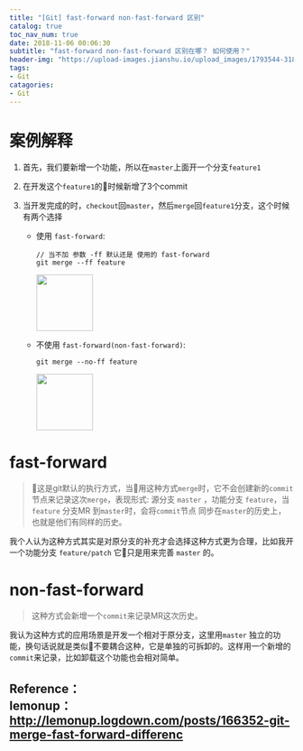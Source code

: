 ```yaml
---
title: "[Git] fast-forward non-fast-forward 区别"
catalog: true
toc_nav_num: true
date: 2018-11-06 00:06:30
subtitle: "fast-forward non-fast-forward 区别在哪？ 如何使用？"
header-img: "https://upload-images.jianshu.io/upload_images/1793544-318f7bb67d0cb61f.jpg?imageMogr2/auto-orient/strip%7CimageView2/2/w/1240"
tags:
- Git
catagories:
- Git
---
```


案例解释
=======
1. 首先，我们要新增一个功能，所以在`master`上面开一个分支`feature1`
2. 在开发这个`feature1`的时候新增了3个commit
3. 当开发完成的时，`checkout`回`master`，然后`merge`回`feature1`分支，这个时候有两个选择
    
    * 使用 `fast-forward`: 
        ```
        // 当不加 参数 -ff 默认还是 使用的 fast-forward
        git merge --ff feature
        ```
        <img src="https://upload-images.jianshu.io/upload_images/1793544-5ffe5e2f1b69c5c3.png?imageMogr2/auto-orient/strip%7CimageView2/2/w/1240" height="100" />

    * 不使用 `fast-forward(non-fast-forward)`:
        ```
        git merge --no-ff feature
        ```
        <img src="https://upload-images.jianshu.io/upload_images/1793544-8b09e79264d25cfe.png?imageMogr2/auto-orient/strip%7CimageView2/2/w/1240" height="100" />
        
fast-forward
=======
> 这是git默认的执行方式，当用这种方式`merge`时，它不会创建新的`commit`节点来记录这次`merge`，表现形式: 源分支 `master` ，功能分支 `feature`，当 `feature` 分支MR 到`master`时，会将`commit`节点 同步在`master`的历史上，也就是他们有同样的历史。

我个人认为这种方式其实是对原分支的补充才会选择这种方式更为合理，比如我开一个功能分支 `feature/patch` 它只是用来完善 `master` 的。  

non-fast-forward
=======
> 这种方式会新增一个`commit`来记录MR这次历史。 

我认为这种方式的应用场景是开发一个相对于原分支，这里用`master` 独立的功能，换句话说就是类似不要耦合这种，它是单独的可拆卸的。这样用一个新增的`commit`来记录，比如卸载这个功能也会相对简单。

Reference：  
lemonup：http://lemonup.logdown.com/posts/166352-git-merge-fast-forward-differenc 
---